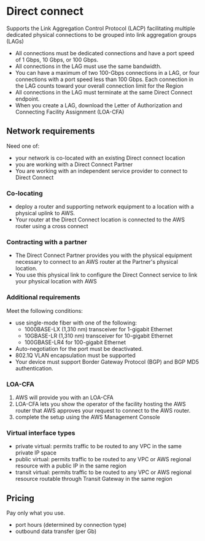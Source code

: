 # Direct connect


Supports the Link Aggregation Control Protocol (LACP) facilitating multiple dedicated physical connections to be grouped into link aggregation groups (LAGs)

- All connections must be dedicated connections and have a port speed of 1 Gbps, 10 Gbps, or 100 Gbps.
- All connections in the LAG must use the same bandwidth.
- You can have a maximum of two 100-Gbps connections in a LAG, or four connections with a port speed less than 100 Gbps. Each connection in the LAG counts toward your overall connection limit for the Region
- All connections in the LAG must terminate at the same Direct Connect endpoint.
- When you create a LAG, download the Letter of Authorization and Connecting Facility Assignment (LOA-CFA)

## Network requirements
Need one of:
- your network is co-located with an existing Direct connect location
- you are working with a Direct Connect Partner
- You are working with an independent service provider to connect to Direct Connect

### Co-locating
- deploy a router and supporting network equipment to a location with a physical uplink to AWS.
- Your router at the Direct Connect location is connected to the AWS router using a cross connect

### Contracting with a partner
- The Direct Connect Partner provides you with the physical equipment necessary to connect to an AWS router at the Partner's physical location.
- You use this physical link to configure the Direct Connect service to link your physical location with AWS

### Additional requirements
Meet the following conditions:
- use single-mode fiber with one of the following:
    - 1000BASE-LX (1,310 nm) transceiver for 1-gigabit Ethernet
    - 10GBASE-LR (1,310 nm) transceiver for 10-gigabit Ethernet
    - 100GBASE-LR4 for 100-gigabit Ethernet
- Auto-negotiation for the port must be deactivated.
- 802.1Q VLAN encapsulation must be supported
- Your device must support Border Gateway Protocol (BGP) and BGP MD5 authentication. 


### LOA-CFA
1. AWS will provide you with an LOA-CFA
2. LOA-CFA lets you show the operator of the facility hosting the AWS router that AWS approves your request to connect to the AWS router. 
3. complete the setup using the AWS Management Console

### Virtual interface types
- private virtual: permits traffic to be routed to any VPC in the same private IP space
- public virtual: permits traffic to be routed to any VPC or AWS regional resource with a public IP in the same region
- transit virtual: permits traffic to be routed to any VPC or AWS regional resource routable through Transit Gateway in the same region

## Pricing
Pay only what you use.
- port hours (determined by connection type)
- outbound data transfer (per Gb)
